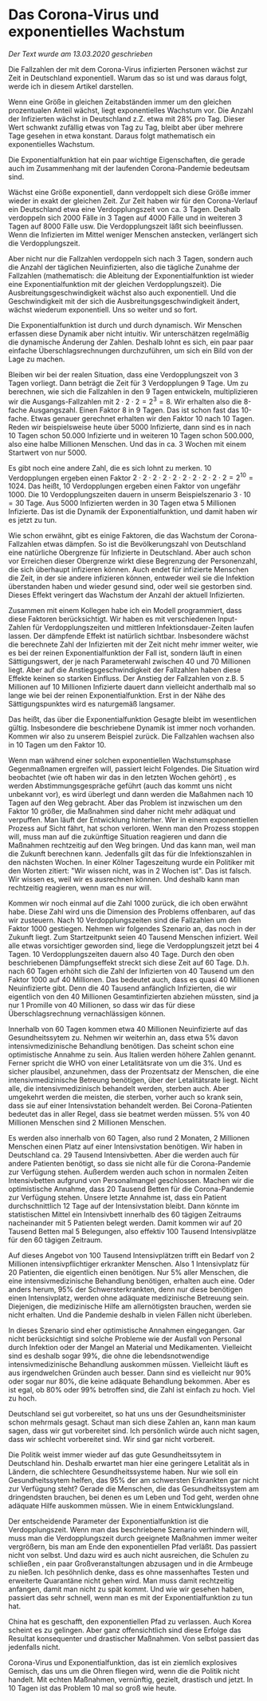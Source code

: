 # Das Corona-Virus und exponentielles Wachstum

*Der Text wurde am 13.03.2020 geschrieben*

Die Fallzahlen der mit dem Corona-Virus infizierten Personen wächst zur Zeit in Deutschland exponentiell. Warum das so ist und was daraus folgt, werde ich in diesem Artikel darstellen.

Wenn eine Größe in gleichen Zeitabständen immer um den gleichen prozentualen Anteil wächst, liegt exponentielles Wachstum vor. Die Anzahl der Infizierten wächst in Deutschland z.Z. etwa mit 28% pro Tag. Dieser Wert schwankt zufällig etwas von Tag zu Tag, bleibt aber über mehrere Tage gesehen in etwa konstant. Daraus folgt mathematisch ein exponentielles Wachstum. 

Die Exponentialfunktion hat ein paar wichtige Eigenschaften, die gerade auch im Zusammenhang mit der laufenden Corona-Pandemie bedeutsam sind. 

Wächst eine Größe exponentiell, dann verdoppelt sich diese Größe immer wieder in exakt der gleichen Zeit. Zur Zeit haben wir für den Corona-Verlauf ein Deutschland etwa eine Verdopplungszeit von ca. 3 Tagen. Deshalb verdoppeln sich 2000 Fälle in 3 Tagen auf 4000 Fälle und in weiteren 3 Tagen auf 8000 Fälle usw. Die Verdopplungszeit läßt sich beeinflussen. Wenn die Infizierten im Mittel weniger Menschen anstecken, verlängert sich die Verdopplungszeit.

Aber nicht nur die Fallzahlen verdoppeln sich nach 3 Tagen, sondern auch die Anzahl der täglichen Neuinfizierten, also die tägliche Zunahme der Fallzahlen (mathematisch: die Ableitung der Exponentialfunktion ist wieder eine Exponentialfunktion mit der gleichen Verdopplungszeit). Die Ausbreitungsgeschwindigkeit wächst also auch exponentiell.  Und die Geschwindigkeit mit der sich die Ausbreitungsgeschwindigkeit ändert, wächst wiederum exponentiell. Uns so weiter und so fort. 

Die Exponentialfunktion ist durch und durch dynamisch. Wir Menschen erfassen diese Dynamik aber nicht intuitiv. Wir unterschätzen regelmäßig die dynamische Änderung der Zahlen. Deshalb lohnt es sich, ein paar paar einfache Überschlagsrechnungen durchzuführen, um sich ein Bild von der Lage zu machen.

Bleiben wir bei der realen Situation, dass eine Verdopplungszeit von 3 Tagen vorliegt. Dann beträgt die Zeit für 3 Verdopplungen 9 Tage. Um zu berechnen, wie sich die Fallzahlen in den 9 Tagen entwickeln, multiplizieren wir die Ausgangs-Fallzahlen mit $2 \cdot 2 \cdot 2 = 2^3 = 8$. Wir erhalten also die 8-fache Ausgangszahl. Einen Faktor 8 in 9 Tagen. Das ist schon fast das 10-fache. Etwas genauer gerechnet erhalten wir den Faktor 10 nach 10 Tagen. Reden wir beispielsweise heute über 5000 Infizierte, dann sind es in nach 10 Tagen schon 50.000 Infizierte und in weiteren 10 Tagen schon 500.000, also eine halbe Millionen Menschen. Und das in ca. 3 Wochen mit einem Startwert von nur 5000.

Es gibt noch eine andere Zahl, die es sich lohnt zu merken. 10 Verdopplungen ergeben einen Faktor $2 \cdot 2 \cdot 2 \cdot 2 \cdot 2 \cdot 2 \cdot 2 \cdot 2 \cdot 2 \cdot 2= 2^{10} = 1024$.  Das heißt, 10 Verdopplungen ergeben einen Faktor von ungefähr 1000. Die 10 Verdopplungszeiten dauern in unserm Beispielszenario $3 \cdot 10 = 30$  Tage. Aus 5000 Infizierten werden in 30 Tagen etwa 5 Millionen Infizierte. Das ist die Dynamik der Exponentialfunktion, und damit haben wir es jetzt zu tun.

Wie schon erwähnt, gibt es einige Faktoren, die das Wachstum der Corona-Fallzahlen etwas dämpfen. So ist die Bevölkerungszahl von Deutschland eine natürliche Obergrenze für Infizierte in Deutschland. Aber auch schon vor Erreichen dieser Obergrenze wirkt diese Begrenzung der Personenzahl, die sich überhaupt infizieren können.  Auch endet für infizierte Menschen die Zeit, in der sie andere infizieren können, entweder weil sie die Infektion überstanden haben und wieder gesund sind, oder weil sie gestorben sind. Dieses Effekt veringert das Wachstum der Anzahl der aktuell Infizierten. 

Zusammen mit einem Kollegen habe ich ein Modell programmiert, dass diese Faktoren berücksichtigt. Wir haben es mit verschiedenen Input-Zahlen für Verdopplungszeiten und mittleren Infektionsdauer-Zeiten laufen lassen. Der dämpfende Effekt ist natürlich sichtbar. Insbesondere wächst die berechnete Zahl der Infizierten mit der Zeit nicht mehr immer weiter, wie es bei der reinen Exponentialfunktion der Fall ist, sondern läuft in einen Sättigungswert, der je nach Parameterwahl zwischen 40 und 70 Millionen liegt. Aber auf die Anstiegsgeschwindigkeit der Fallzahlen haben diese Effekte keinen so starken Einfluss. Der Anstieg der Fallzahlen von z.B. 5 Millionen auf 10 Millionen Infizierte dauert dann vielleicht anderthalb mal so lange wie bei der reinen Exponentialfunktion. Erst in der Nähe des Sättigungspunktes wird es naturgemäß langsamer.

Das heißt, das über die Exponentialfunktion Gesagte bleibt im wesentlichen gültig. Insbesondere die beschriebene Dynamik ist immer noch vorhanden. Kommen wir also zu unserem Beispiel zurück. Die Fallzahlen wachsen also in 10 Tagen um den Faktor 10.

Wenn man während einer solchen exponentiellen Wachstumsphase Gegenmaßnamen ergreifen will, passiert leicht Folgendes. Die Situation wird beobachtet (wie oft haben wir das in den letzten Wochen gehört) , es werden Abstimmungsgespräche geführt (auch das kommt uns nicht unbekannt vor), es wird überlegt und dann werden die Maßahmen nach 10 Tagen auf den Weg gebracht. Aber das Problem ist inzwischen um den Faktor 10 größer, die Maßnahmen sind daher nicht mehr adäquat und verpuffen. Man läuft der Entwicklung hinterher. Wer in einem exponentiellen Prozess auf Sicht fährt, hat schon verloren. Wenn man den Prozess stoppen will, muss man auf die zukünftige Situation reagieren und dann die Maßnahmen rechtzeitig auf den Weg bringen. Und das kann man, weil man die Zukunft berechnen kann. Jedenfalls gilt das für die Infektionszahlen in den nächsten Wochen. In einer Kölner Tageszeitung wurde ein Politiker mit den Worten zitiert: "Wir wissen nicht, was in 2 Wochen ist". Das ist  falsch. Wir wissen es, weil wir es ausrechnen können. Und deshalb kann man rechtzeitig reagieren, wenn man es nur will.

Kommen wir noch einmal auf die Zahl 1000 zurück, die ich oben erwähnt habe. Diese Zahl wird uns die Dimension des Problems offenbaren, auf das wir zusteuern. Nach 10 Verdopplungszeiten sind die Fallzahlen um den Faktor 1000 gestiegen. Nehmen wir folgendes Szenario an, das noch in der Zukunft liegt.  Zum Startzeitpunkt seien 40 Tausend Menschen infiziert. Weil alle etwas vorsichtiger geworden sind, liege die Verdopplungszeit jetzt bei 4 Tagen. 10 Verdopplungszeiten dauern also 40 Tage. Durch den oben beschriebenen Dämpfungseffekt streckt sich diese Zeit auf 60 Tage. D.h. nach 60 Tagen erhöht sich die Zahl der Infizierten von 40 Tausend um den Faktor 1000 auf 40 Millionen. Das bedeutet auch, dass es quasi 40 Millionen Neuinfizierte gibt. Denn die 40 Tausend anfänglich Infizierten, die wir eigentlich von den 40 Millionen Gesamtinfizierten abziehen müssten, sind ja nur 1 Promille von 40 Millionen, so dass wir das für diese Überschlagsrechnung vernachlässigen können. 

Innerhalb von 60 Tagen kommen etwa 40 Millionen Neuinfizierte auf das Gesundheitssytem zu. Nehmen wir weiterhin an, dass etwa 5% davon intensivmedizinische Behandlung benötigen. Das scheint schon eine optimistische Annahme zu sein. Aus Italien werden höhere Zahlen genannt. Ferner spricht die WHO von einer Letalitätsrate von um die 3%. Und es sicher plausibel, anzunehmen, dass der Prozentsatz der Menschen, die eine intensivmedizinische Betreung benötigen, über der Letalitätsrate liegt. Nicht alle, die intensivmedizinisch behandelt werden, sterben auch. Aber umgekehrt werden die meisten, die sterben, vorher auch so krank sein, dass  sie auf einer Intensivstation behandelt werden. Bei Corona-Patienten bedeutet das in aller Regel, dass sie beatmet werden müssen. 5% von 40 Millionen  Menschen sind 2 Millionen Menschen.

Es werden also innerhalb von 60 Tagen, also rund 2 Monaten, 2 Millionen Menschen einen Platz auf einer Intensivstation benötigen. Wir haben in Deutschland ca. 29 Tausend Intensivbetten. Aber die werden auch für andere Patienten benötigt, so dass sie nicht alle für die Corona-Pandemie zur Verfügung stehen. Außerdem werden auch schon in normalen Zeiten Intensivbetten aufgrund von Personalmangel geschlossen. Machen wir die optimistische Annahme, dass 20 Tausend Betten für die Corona-Pandemie zur Verfügung stehen. Unsere letzte Annahme ist, dass ein Patient durchschnittlich 12 Tage auf der Intensivstation bleibt. Dann könnte im statistischen Mittel ein Intensivbett innerhalb des 60 tägigen Zeitraums nacheinander mit 5 Patienten belegt werden. Damit kommen wir auf 20 Tausend Betten mal 5 Belegungen, also effektiv 100 Tausend Intensivplätze für den 60 tägigen Zeitraum.

Auf dieses Angebot von 100 Tausend Intensivplätzen trifft ein Bedarf von 2 Millionen intensivpflichtiger erkrankter Menschen. Also 1 Intensivplatz für 20 Patienten, die eigentlich einen benötigen. Nur 5% aller Menschen, die eine intensivmedizinische Behandlung benötigen, erhalten auch eine. Oder anders herum, 95% der Schwersterkrankten, denn nur diese benötigen einen Intensivplatz, werden ohne adäquate medizinische Betreuung sein. Diejenigen, die medizinische Hilfe am allernötigsten brauchen, werden sie nicht erhalten. Und die Pandemie deshalb in vielen Fällen nicht überleben.

In dieses Szenario sind eher optimistische Annahmen eingegangen. Gar nicht berücksichtigt sind solche Probleme wie der Ausfall von Personal durch Infektion oder der Mangel an Material und Medikamenten. Vielleicht sind es deshalb sogar 99%, die ohne die lebendsnotwendige intensivmedizinische Behandlung auskommen müssen. Vielleicht läuft es aus irgendwelchen Gründen auch besser. Dann sind es vielleicht nur 90% oder sogar nur 80%, die keine adäquate Behandlung bekommen. Aber es ist egal, ob 80% oder 99% betroffen sind, die Zahl ist einfach zu hoch. Viel zu hoch.

Deutschland sei gut vorbereitet, so hat uns uns der Gesundheitsminister schon mehrmals gesagt. Schaut man sich diese Zahlen an, kann man kaum sagen, dass wir gut vorbereitet sind. Ich persönlich würde auch nicht sagen, dass wir schlecht vorbereitet sind. Wir sind gar nicht vorbereit.

Die Politik weist immer wieder auf das gute Gesundheitssytem in Deutschland hin. Deshalb erwartet man hier eine geringere Letalität als in Ländern, die schlechtere Gesundheitssysteme haben. Nur wie soll ein Gesundheitssytem helfen, das 95% der am schwersten Erkrankten gar nicht zur Verfügung steht? Gerade die Menschen, die das Gesundheitssystem am dringendsten brauchen, bei denen es um Leben und Tod geht, werden ohne adäquate Hilfe auskommen müssen. Wie in einem Entwicklungsland.

Der entscheidende Parameter der Exponentialfunktion ist die Verdopplungszeit. Wenn man das beschriebene Szenario verhindern will, muss man die Verdopplungszeit durch geeignete Maßnahmen immer weiter vergrößern, bis man am Ende den exponentiellen Pfad verläßt. Das passiert nicht von selbst. Und dazu wird es auch nicht ausreichen,  die Schulen zu schließen , ein paar Großveranstaltungen abzusagen und in die Armbeuge zu nießen. Ich pesöhnlich denke, dass es ohne massenhaftes Testen und erweiterte Quarantäne nicht gehen wird.  Man muss damit rechtzeitig anfangen, damit man nicht zu spät kommt. Und wie wir gesehen haben, passiert das sehr schnell, wenn man es mit der Exponentialfunktion zu tun hat. 

China hat es geschafft, den exponentiellen Pfad zu verlassen. Auch Korea scheint es zu gelingen. Aber ganz offensichtlich sind diese Erfolge das Resultat konsequenter und drastischer Maßnahmen. Von selbst passiert das jedenfalls nicht.

Corona-Virus und Exponentialfunktion, das ist ein ziemlich explosives Gemisch, das uns um die Ohren fliegen wird, wenn die die Politik nicht handelt. Mit echten Maßnahmen, vernünftig, gezielt, drastisch und jetzt. In 10 Tagen ist das Problem 10 mal so groß wie heute.













